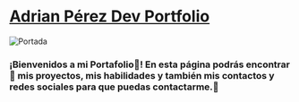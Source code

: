 # [Adrian Pérez Dev Portfolio](https://adriane121000.github.io/portfolio)

![Portada](https://github.com/AdrianE121000/portfolio/public/portfolio.jpg)

### ¡Bienvenidos a mi Portafolio🤩! En esta página podrás encontrar🔎 mis proyectos, mis habilidades y también mis contactos y redes sociales para que puedas contactarme.📲
